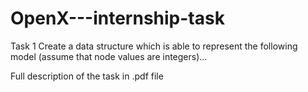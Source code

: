 # OpenX---internship-task

Task 1
Create a data structure which is able to represent the following model (assume that node values
are integers)...

Full description of the task in .pdf file
